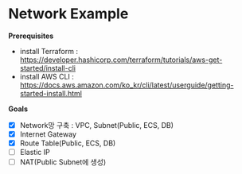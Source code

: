 # Network Example
**Prerequisites**
- install Terraform : https://developer.hashicorp.com/terraform/tutorials/aws-get-started/install-cli
- install AWS CLI : https://docs.aws.amazon.com/ko_kr/cli/latest/userguide/getting-started-install.html

**Goals**  
- [x] Network망 구축 : VPC, Subnet(Public, ECS, DB)
- [x] Internet Gateway
- [x] Route Table(Public, ECS, DB)
- [ ] Elastic IP
- [ ] NAT(Public Subnet에 생성)